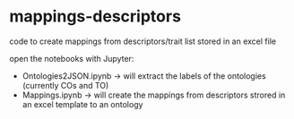 # mappings-descriptors
code to create mappings from descriptors/trait list stored in an excel file

open the notebooks with Jupyter:
  * Ontologies2JSON.ipynb -> will extract the labels of the ontologies (currently COs and TO)
  * Mappings.ipynb -> will create the mappings from descriptors strored in an excel template to an ontology
